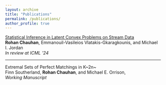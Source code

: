 ```yaml
---
layout: archive
title: "Publications"
permalink: /publications/
author_profile: true
---
```


[Statistical Inference in Latent Convex Problems
on Stream Data](http://rmchauhan03.github.io/files/main.pdf)
<br> **Rohan Chauhan**, Emmanouil-Vasileios Vlatakis-Gkaragkounis, and Michael I. Jordan
<br> <i>In review at ICML '24</i>

---
Extremal Sets of Perfect Matchings in K~2n~
<br> Finn Southerland, **Rohan Chauhan**, and Michael E. Orrison, 
<br> <i>Working Manuscript</i>


